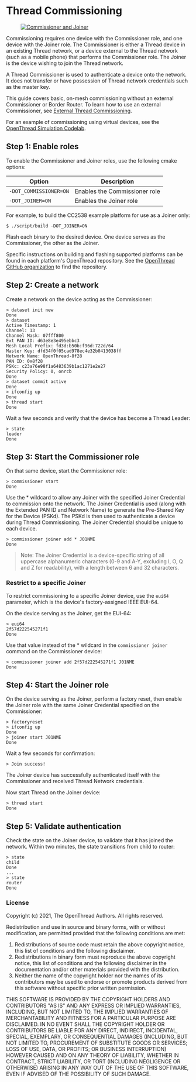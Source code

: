 # Thread Commissioning

<figure class="attempt-right">
<a href="/guides/images/ot-primer-joiner_2x.png"><img src="/guides/images/ot-primer-joiner.png" srcset="/guides/images/ot-primer-joiner.png 1x, /guides/images/ot-primer-joiner_2x.png 2x" border="0" alt="Commissioner and Joiner" /></a>
</figure>

Commissioning requires one device with the Commissioner role, and one device
with the Joiner role. The Commissioner is either a Thread device in an
existing Thread network, or a device external to the Thread network (such as a
mobile phone) that performs the Commissioner role. The Joiner is the device
wishing to join the Thread network.

A Thread Commissioner is used to authenticate a device onto the network. It does
not transfer or have possession of Thread network credentials such as the master
key.

This guide covers basic, on-mesh commissioning without an external Commissioner
or Border Router. To learn how to use an external Commissioner, see [External
Thread Commissioning](/guides/border-router/external-commissioning).

For an example of commissioning using virtual devices, see the
[OpenThread Simulation Codelab](https://openthread.io/codelabs/openthread-simulation/#3).

## Step 1: Enable roles

To enable the Commissioner and Joiner roles, use the following cmake options:

Option | Description
---- | ----
`-DOT_COMMISSIONER=ON` | Enables the Commissioner role
`-DOT_JOINER=ON` | Enables the Joiner role

For example, to build the CC2538 example platform for use as a Joiner only:

```
$ ./script/build -DOT_JOINER=ON
```

Flash each binary to the desired device. One device serves as the Commissioner,
the other as the Joiner.

Specific instructions on building and flashing supported platforms can be found
in each platform's OpenThread repository. See the [OpenThread GitHub organization](https://github.com/openthread) to find the repository.

## Step 2: Create a network

Create a network on the device acting as the Commissioner:

```
> dataset init new
Done
> dataset
Active Timestamp: 1
Channel: 13
Channel Mask: 07fff800
Ext PAN ID: d63e8e3e495ebbc3
Mesh Local Prefix: fd3d:b50b:f96d:722d/64
Master Key: dfd34f0f05cad978ec4e32b0413038ff
Network Name: OpenThread-8f28
PAN ID: 0x8f28
PSKc: c23a76e98f1a6483639b1ac1271e2e27
Security Policy: 0, onrcb
Done
> dataset commit active
Done
> ifconfig up
Done
> thread start
Done
```

Wait a few seconds and verify that the device has become a Thread Leader:

```
> state
leader
Done
```

## Step 3: Start the Commissioner role

On that same device, start the Commissioner role:

```
> commissioner start
Done
```

Use the * wildcard to allow any Joiner with the specified Joiner Credential to
commission onto the network. The Joiner Credential is used (along with the
Extended PAN ID and Network Name) to generate the Pre-Shared Key for the Device
(PSKd). The PSKd is then used to authenticate a device during Thread
Commissioning. The Joiner Credential should be unique to each device.

```
> commissioner joiner add * J01NME
Done
```

> Note: The Joiner Credential is a device-specific string of all uppercase alphanumeric characters (0-9 and A-Y, excluding I, O, Q and Z for readability), with a length between 6 and 32 characters.

### Restrict to a specific Joiner

To restrict commissioning to a specific Joiner device, use the `eui64`
parameter, which is the device's factory-assigned IEEE EUI-64.

On the device serving as the Joiner, get the EUI-64:

```
> eui64
2f57d222545271f1
Done
```

Use that value instead of the * wildcard in the `commissioner joiner` command on
the Commissioner device:

```
> commissioner joiner add 2f57d222545271f1 J01NME
Done
```

## Step 4: Start the Joiner role

On the device serving as the Joiner, perform a factory reset, then enable the
Joiner role with the same Joiner Credential specified on the Commissioner:

```
> factoryreset
> ifconfig up
Done
> joiner start J01NME
Done
```

Wait a few seconds for confirmation:

```
> Join success!
```

The Joiner device has successfully authenticated itself with the Commissioner
and received Thread Network credentials.

Now start Thread on the Joiner device:

```
> thread start
Done
```

## Step 5: Validate authentication

Check the state on the Joiner device, to validate that it has joined the
network. Within two minutes, the state transitions from child to router:

```
> state
child
Done
...
> state
router
Done
```

### License

Copyright (c) 2021, The OpenThread Authors.
All rights reserved.

Redistribution and use in source and binary forms, with or without
modification, are permitted provided that the following conditions are met:
1. Redistributions of source code must retain the above copyright
   notice, this list of conditions and the following disclaimer.
2. Redistributions in binary form must reproduce the above copyright
   notice, this list of conditions and the following disclaimer in the
   documentation and/or other materials provided with the distribution.
3. Neither the name of the copyright holder nor the
   names of its contributors may be used to endorse or promote products
   derived from this software without specific prior written permission.

THIS SOFTWARE IS PROVIDED BY THE COPYRIGHT HOLDERS AND CONTRIBUTORS "AS IS"
AND ANY EXPRESS OR IMPLIED WARRANTIES, INCLUDING, BUT NOT LIMITED TO, THE
IMPLIED WARRANTIES OF MERCHANTABILITY AND FITNESS FOR A PARTICULAR PURPOSE
ARE DISCLAIMED. IN NO EVENT SHALL THE COPYRIGHT HOLDER OR CONTRIBUTORS BE
LIABLE FOR ANY DIRECT, INDIRECT, INCIDENTAL, SPECIAL, EXEMPLARY, OR
CONSEQUENTIAL DAMAGES (INCLUDING, BUT NOT LIMITED TO, PROCUREMENT OF
SUBSTITUTE GOODS OR SERVICES; LOSS OF USE, DATA, OR PROFITS; OR BUSINESS
INTERRUPTION) HOWEVER CAUSED AND ON ANY THEORY OF LIABILITY, WHETHER IN
CONTRACT, STRICT LIABILITY, OR TORT (INCLUDING NEGLIGENCE OR OTHERWISE)
ARISING IN ANY WAY OUT OF THE USE OF THIS SOFTWARE, EVEN IF ADVISED OF THE
POSSIBILITY OF SUCH DAMAGE.
